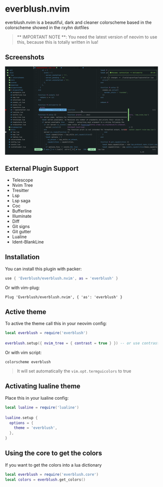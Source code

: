 # everblush.nvim

everblush.nvim is a beautiful, dark and cleaner colorscheme based in the colorscheme showed in the rxyhn dotfiles

> ** IMPORTANT NOTE **: You need the latest version of neovim to use this, because this is totally written in lua!

## Screenshots

![demonstration](./misc/demonstration.png)

## External Plugin Support

- Telescope
- Nvim Tree
- Tresitter
- Lsp
- Lsp saga
- Coc
- Bufferline
- Illuminate
- Diff
- Git signs
- Git gutter
- Lualine
- Ident-BlankLine

## Installation

You can install this plugin with packer:

```lua
use { 'Everblush/everblush.nvim', as = 'everblush' }
```

Or with vim-plug:

```vim
Plug 'Everblush/everblush.nvim', { 'as': 'everblush' }
```

## Active theme

To active the theme call this in your neovim config:

```lua
local everblush = require('everblush')

everblush.setup({ nvim_tree = { contrast = true } }) -- or use contrast = false to not apply contrast
```

Or with vim script:

```vim
colorscheme everblush
```

> It will set automatically the `vim.opt.termguicolors` to true

## Activating lualine theme

Place this in your lualine config:

```lua
local lualine = require('lualine')

lualine.setup {
  options = {
    theme = 'everblush',
  },
}
```

## Using the core to get the colors

If you want to get the colors into a lua dictionary

```lua
local everblush = require('everblush.core')
local colors = everblush.get_colors()
```

